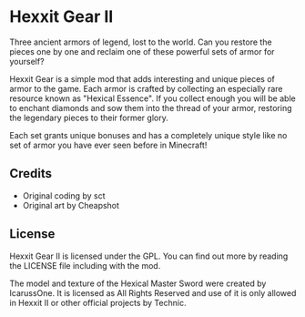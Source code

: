 Hexxit Gear II
================

Three ancient armors of legend, lost to the world. Can you restore the pieces one by one and reclaim one of these
powerful sets of armor for yourself?

Hexxit Gear is a simple mod that adds interesting and unique pieces of armor to the game. Each armor is crafted by
collecting an especially rare resource known as "Hexical Essence". If you collect enough you will be able to enchant
diamonds and sow them into the thread of your armor, restoring the legendary pieces to their former glory.

Each set grants unique bonuses and has a completely unique style like no set of armor you have ever seen before in
Minecraft!

Credits
--------

- Original coding by sct
- Original art by Cheapshot

License
---------

Hexxit Gear II is licensed under the GPL. You can find out more by reading the LICENSE file including with the mod.

The model and texture of the Hexical Master Sword were created by IcarussOne.
It is licensed as All Rights Reserved and use of it is only allowed in Hexxit II or other official projects by Technic.
